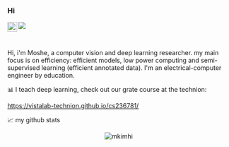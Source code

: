 ### Hi

<a href="https://www.linkedin.com/in/moshekimhi/">
  <img align="left" alt="Moshe's LinkedIN" width="22px" src="https://raw.githubusercontent.com/peterthehan/peterthehan/master/assets/linkedin.svg" />
</a>

![](https://visitor-badge.glitch.me/badge?page_id=mkimhi)

<br />

Hi, i'm Moshe, a computer vision and deep learning researcher.
my main focus is on efficiency: efficient models, low power computing and semi-supervised learning (efficient annotated data).
I'm an electrical-computer engineer by education.

📊 I teach deep learning, check out our grate course at the technion:


https://vistalab-technion.github.io/cs236781/



📈 my github stats

<p align="center"> <img src="https://github-readme-stats.vercel.app/api?username=mkimhi&show_icons=true&theme=gotham" alt="mkimhi" />


  
  




